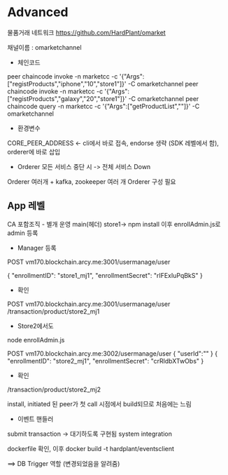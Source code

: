 # Advanced

물품거래 네트워크
https://github.com/HardPlant/omarket

채널이름 : omarketchannel

* 체인코드

peer chaincode invoke -n marketcc -c '{"Args":["registProducts","iphone","10","store1"]}' -C omarketchannel
peer chaincode invoke -n marketcc -c '{"Args":["registProducts","galaxy","20","store1"]}' -C omarketchannel
peer chaincode query -n marketcc -c '{"Args":["getProductList",""]}' -C omarketchannel

* 환경변수

CORE_PEER_ADDRESS
<- cli에서 바로 접속, endorse 생략 (SDK 레벨에서 함), orderer에 바로 삽입

* Orderer 모든 서비스 중단 시 -> 전체 서비스 Down

Orderer 여러개 + kafka, zookeeper
여러 개 Orderer 구성 필요

## App 레벨

CA 포함조직 - 별개 운영
main(헤더)
store1-> npm install
이후 enrollAdmin.js로 admin 등록

* Manager 등록

POST vm170.blockchain.arcy.me:3001/usermanage/user

{
    "enrollmentID": "store1_mj1",
    "enrollmentSecret": "rIFExIuPqBkS"
}

* 확인

POST vm170.blockchain.arcy.me:3001/usermanage/user
/transaction/product/store2_mj1

* Store2에서도

node enrollAdmin.js

POST vm170.blockchain.arcy.me:3002/usermanage/user
{
    "userId":""
}
{
    "enrollmentID": "store2_mj1",
    "enrollmentSecret": "crRldbXTwObs"
}

* 확인

/transaction/product/store2_mj2

install, initiated 된 peer가 첫 call 시점에서 build되므로 처음에는 느림

* 이벤트 핸들러

submit transaction -> 대기하도록 구현됨
system integration

dockerfile 확인, 이후 docker build -t hardplant/eventsclient

==> DB Trigger 역할 (변경되었음을 알려줌)
